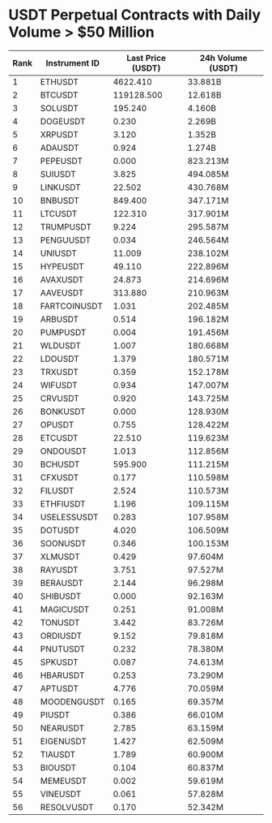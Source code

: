 # USDT Perpetual Contracts with Daily Volume > $50 Million

| Rank | Instrument ID | Last Price (USDT) | 24h Volume (USDT) |
|------|---------------|-------------------|-------------------|
| 1 | ETHUSDT | 4622.410 | 33.881B |
| 2 | BTCUSDT | 119128.500 | 12.618B |
| 3 | SOLUSDT | 195.240 | 4.160B |
| 4 | DOGEUSDT | 0.230 | 2.269B |
| 5 | XRPUSDT | 3.120 | 1.352B |
| 6 | ADAUSDT | 0.924 | 1.274B |
| 7 | PEPEUSDT | 0.000 | 823.213M |
| 8 | SUIUSDT | 3.825 | 494.085M |
| 9 | LINKUSDT | 22.502 | 430.768M |
| 10 | BNBUSDT | 849.400 | 347.171M |
| 11 | LTCUSDT | 122.310 | 317.901M |
| 12 | TRUMPUSDT | 9.224 | 295.587M |
| 13 | PENGUUSDT | 0.034 | 246.564M |
| 14 | UNIUSDT | 11.009 | 238.102M |
| 15 | HYPEUSDT | 49.110 | 222.896M |
| 16 | AVAXUSDT | 24.873 | 214.696M |
| 17 | AAVEUSDT | 313.880 | 210.963M |
| 18 | FARTCOINUSDT | 1.031 | 202.485M |
| 19 | ARBUSDT | 0.514 | 196.182M |
| 20 | PUMPUSDT | 0.004 | 191.456M |
| 21 | WLDUSDT | 1.007 | 180.668M |
| 22 | LDOUSDT | 1.379 | 180.571M |
| 23 | TRXUSDT | 0.359 | 152.178M |
| 24 | WIFUSDT | 0.934 | 147.007M |
| 25 | CRVUSDT | 0.920 | 143.725M |
| 26 | BONKUSDT | 0.000 | 128.930M |
| 27 | OPUSDT | 0.755 | 128.422M |
| 28 | ETCUSDT | 22.510 | 119.623M |
| 29 | ONDOUSDT | 1.013 | 112.856M |
| 30 | BCHUSDT | 595.900 | 111.215M |
| 31 | CFXUSDT | 0.177 | 110.598M |
| 32 | FILUSDT | 2.524 | 110.573M |
| 33 | ETHFIUSDT | 1.196 | 109.115M |
| 34 | USELESSUSDT | 0.283 | 107.958M |
| 35 | DOTUSDT | 4.020 | 106.509M |
| 36 | SOONUSDT | 0.346 | 100.153M |
| 37 | XLMUSDT | 0.429 | 97.604M |
| 38 | RAYUSDT | 3.751 | 97.527M |
| 39 | BERAUSDT | 2.144 | 96.298M |
| 40 | SHIBUSDT | 0.000 | 92.163M |
| 41 | MAGICUSDT | 0.251 | 91.008M |
| 42 | TONUSDT | 3.442 | 83.726M |
| 43 | ORDIUSDT | 9.152 | 79.818M |
| 44 | PNUTUSDT | 0.232 | 78.380M |
| 45 | SPKUSDT | 0.087 | 74.613M |
| 46 | HBARUSDT | 0.253 | 73.290M |
| 47 | APTUSDT | 4.776 | 70.059M |
| 48 | MOODENGUSDT | 0.165 | 69.357M |
| 49 | PIUSDT | 0.386 | 66.010M |
| 50 | NEARUSDT | 2.785 | 63.159M |
| 51 | EIGENUSDT | 1.427 | 62.509M |
| 52 | TIAUSDT | 1.789 | 60.900M |
| 53 | BIOUSDT | 0.104 | 60.837M |
| 54 | MEMEUSDT | 0.002 | 59.619M |
| 55 | VINEUSDT | 0.061 | 57.828M |
| 56 | RESOLVUSDT | 0.170 | 52.342M |
